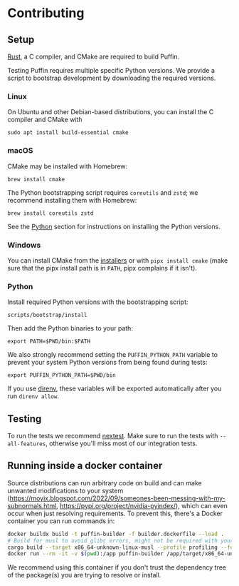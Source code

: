 # Contributing

## Setup

[Rust](https://rustup.rs/), a C compiler, and CMake are required to build Puffin.

Testing Puffin requires multiple specific Python versions. We provide a script to bootstrap development by downloading the required versions.

### Linux


On Ubuntu and other Debian-based distributions, you can install the C compiler and CMake with

```shell
sudo apt install build-essential cmake
```

### macOS

CMake may be installed with Homebrew:

```
brew install cmake
```

The Python bootstrapping script requires `coreutils` and `zstd`; we recommend installing them with Homebrew:

```
brew install coreutils zstd
```

See the [Python](#python) section for instructions on installing the Python versions.

### Windows

You can install CMake from the [installers](https://cmake.org/download/) or with `pipx install cmake` (make sure that the pipx install path is in `PATH`, pipx complains if it isn't).

### Python

Install required Python versions with the bootstrapping script:

```
scripts/bootstrap/install
```

Then add the Python binaries to your path:

```
export PATH=$PWD/bin:$PATH
```

We also strongly recommend setting the `PUFFIN_PYTHON_PATH` variable to prevent your system Python versions from
being found during tests:

```
export PUFFIN_PYTHON_PATH=$PWD/bin
```

If you use [direnv](https://direnv.net/), these variables will be exported automatically after you run `direnv allow`.

## Testing

To run the tests we recommend [nextest](https://nexte.st/). Make sure to run the tests with `--all-features`, otherwise you'll miss most of our integration tests.

## Running inside a docker container

Source distributions can run arbitrary code on build and can make unwanted modifications to your system (https://moyix.blogspot.com/2022/09/someones-been-messing-with-my-subnormals.html, https://pypi.org/project/nvidia-pyindex/), which can even occur when just resolving requirements. To prevent this, there's a Docker container you can run commands in:

```bash
docker buildx build -t puffin-builder -f builder.dockerfile --load .
# Build for musl to avoid glibc errors, might not be required with your OS version
cargo build --target x86_64-unknown-linux-musl --profile profiling --features vendored-openssl
docker run --rm -it -v $(pwd):/app puffin-builder /app/target/x86_64-unknown-linux-musl/profiling/puffin-dev resolve-many --cache-dir /app/cache-docker /app/scripts/popular_packages/pypi_10k_most_dependents.txt
```

We recommend using this container if you don't trust the dependency tree of the package(s) you are trying to resolve or install. 

